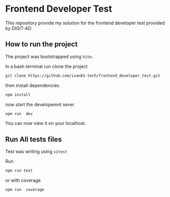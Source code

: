 # Frontend Developer Test

This repository provide my solution for the frontend developer test provided by DIGIT-AD

## How to run the project

The project was bootstrapped using `Vite`.

In a bash terminal run clone the project

```bash
git clone https://github.com/ivan01-tech/frontend_developer_test.git
```

then install dependencies

```bash
npm install
```

now start the developemnt sever

```bash
npm run  dev
```

You can now view it on your localhost.

## Run All tests files

Test was writing using `vitest`

Run

```bash
npm run test
```

or with coverage

```bash
npm run  coverage
```